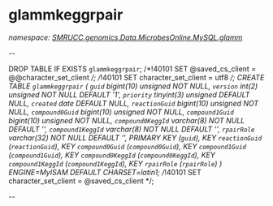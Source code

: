 ﻿# glammkeggrpair
_namespace: [SMRUCC.genomics.Data.MicrobesOnline.MySQL.glamm](./index.md)_

--
 
 DROP TABLE IF EXISTS `glammkeggrpair`;
 /*!40101 SET @saved_cs_client = @@character_set_client */;
 /*!40101 SET character_set_client = utf8 */;
 CREATE TABLE `glammkeggrpair` (
 `guid` bigint(10) unsigned NOT NULL,
 `version` int(2) unsigned NOT NULL DEFAULT '1',
 `priority` tinyint(3) unsigned DEFAULT NULL,
 `created` date DEFAULT NULL,
 `reactionGuid` bigint(10) unsigned NOT NULL,
 `compound0Guid` bigint(10) unsigned NOT NULL,
 `compound1Guid` bigint(10) unsigned NOT NULL,
 `compound0KeggId` varchar(8) NOT NULL DEFAULT '',
 `compound1KeggId` varchar(8) NOT NULL DEFAULT '',
 `rpairRole` varchar(32) NOT NULL DEFAULT '',
 PRIMARY KEY (`guid`),
 KEY `reactionGuid` (`reactionGuid`),
 KEY `compound0Guid` (`compound0Guid`),
 KEY `compound1Guid` (`compound1Guid`),
 KEY `compound0KeggId` (`compound0KeggId`),
 KEY `compound1KeggId` (`compound1KeggId`),
 KEY `rpairRole` (`rpairRole`)
 ) ENGINE=MyISAM DEFAULT CHARSET=latin1;
 /*!40101 SET character_set_client = @saved_cs_client */;
 
 --




